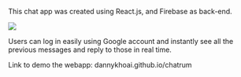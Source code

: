 This chat app was created using React.js, and Firebase as back-end. 

![](chatrum-test.gif)

Users can log in easily using Google account and instantly see all the previous messages and reply to those in real time.

Link to demo the webapp:
dannykhoai.github.io/chatrum
